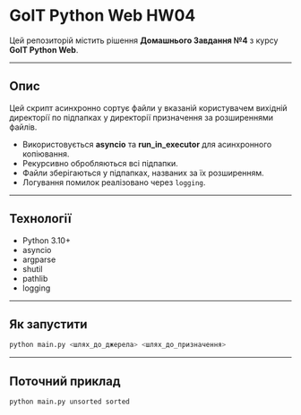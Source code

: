 # GoIT Python Web HW04

Цей репозиторій містить рішення **Домашнього Завдання №4** з курсу **GoIT Python Web**.

---

## Опис

Цей скрипт асинхронно сортує файли у вказаній користувачем вихідній директорії по підпапках у директорії призначення за розширеннями файлів.

- Використовується **asyncio** та **run_in_executor** для асинхронного копіювання.
- Рекурсивно обробляються всі підпапки.
- Файли зберігаються у підпапках, названих за їх розширенням.
- Логування помилок реалізовано через `logging`.

---

## Технології

- Python 3.10+
- asyncio
- argparse
- shutil
- pathlib
- logging

---

## Як запустити


```bash
python main.py <шлях_до_джерела> <шлях_до_призначення>
```
---

## Поточний приклад

```bash
python main.py unsorted sorted
```